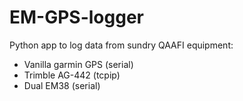 # EM-GPS-logger

Python app to log data from sundry QAAFI equipment: 
- Vanilla garmin GPS (serial)
- Trimble AG-442 (tcpip)
- Dual EM38 (serial)
